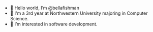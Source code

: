 - 👋 Hello world, I’m @bellafishman
- 🌱 I'm a 3rd year at Northwestern University majoring in Computer Science.
- 👀 I’m interested in software development.


<!---
bellafishman/bellafishman is a ✨ special ✨ repository because its `README.md` (this file) appears on your GitHub profile.
You can click the Preview link to take a look at your changes.
--->
